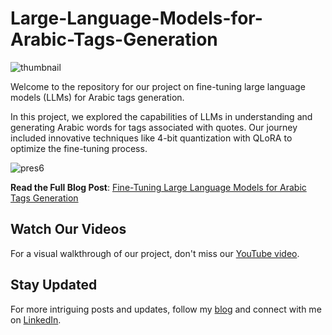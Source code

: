 # Large-Language-Models-for-Arabic-Tags-Generation

![thumbnail](https://github.com/BoulahiaAhmed/Large-Language-Models-for-Arabic-Tags-Generation/assets/45523231/bc616ec0-d86d-4d29-88f1-02fb7076274d)


Welcome to the repository for our project on fine-tuning large language models (LLMs) for Arabic tags generation. 

In this project, we explored the capabilities of LLMs in understanding and generating Arabic words for tags associated with quotes. Our journey included innovative techniques like 4-bit quantization with QLoRA to optimize the fine-tuning process. 

![pres6](https://github.com/BoulahiaAhmed/Large-Language-Models-for-Arabic-Tags-Generation/assets/45523231/bcf56861-4bc6-4a72-9fe3-b7ae11620595)

**Read the Full Blog Post**: [Fine-Tuning Large Language Models for Arabic Tags Generation](https://lncwithahmed.blogspot.com/2023/09/fine-tuning-large-language-models-for.html)


## Watch Our Videos

For a visual walkthrough of our project, don't miss our [YouTube video](https://www.youtube.com/@latenightcoding).

## Stay Updated

For more intriguing posts and updates, follow my [blog](https://lncwithahmed.blogspot.com) and connect with me on [LinkedIn](https://www.linkedin.com/in/ahmed-boulahia/). 

